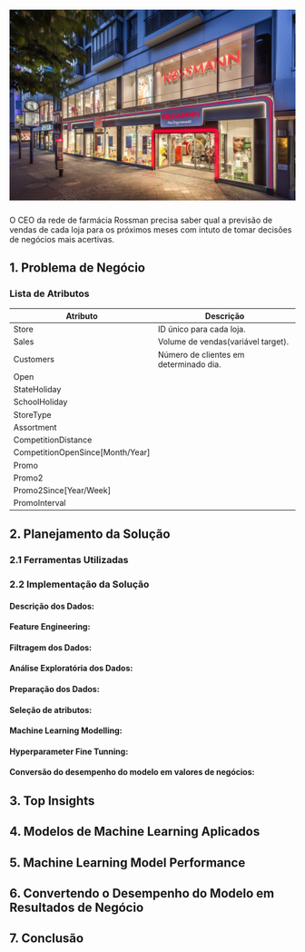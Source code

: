 
# ![DataScienceInProduction](https://github.com/erickfog/DataScienceInProduction/blob/main/img/rossman_image.jpg)
O CEO da rede de farmácia Rossman precisa saber qual a previsão de vendas de cada loja para os próximos meses com intuto de tomar decisões de negócios mais acertivas. 

## 1. Problema de Negócio

### Lista de Atributos
Atributo | Descrição
---------|----------
Store    | ID único para cada loja.
Sales    | Volume de vendas(variável target). 
Customers| Número de clientes em determinado dia.
Open       |
StateHoliday |
SchoolHoliday |
StoreType |
Assortment |
CompetitionDistance |
CompetitionOpenSince[Month/Year] |
Promo |
Promo2 |
Promo2Since[Year/Week] |
PromoInterval |

## 2. Planejamento da Solução

### 2.1 Ferramentas Utilizadas

### 2.2 Implementação da Solução

#### Descrição dos Dados: 
#### Feature Engineering:
#### Filtragem dos Dados:
#### Análise Exploratória dos Dados: 
#### Preparação dos Dados:
#### Seleção de atributos:
#### Machine Learning Modelling:
#### Hyperparameter Fine Tunning:
#### Conversão do desempenho do modelo em valores de negócios:



## 3. Top Insights

## 4. Modelos de Machine Learning Aplicados


## 5. Machine Learning Model Performance

## 6. Convertendo o Desempenho do Modelo em Resultados de Negócio

## 7. Conclusão

